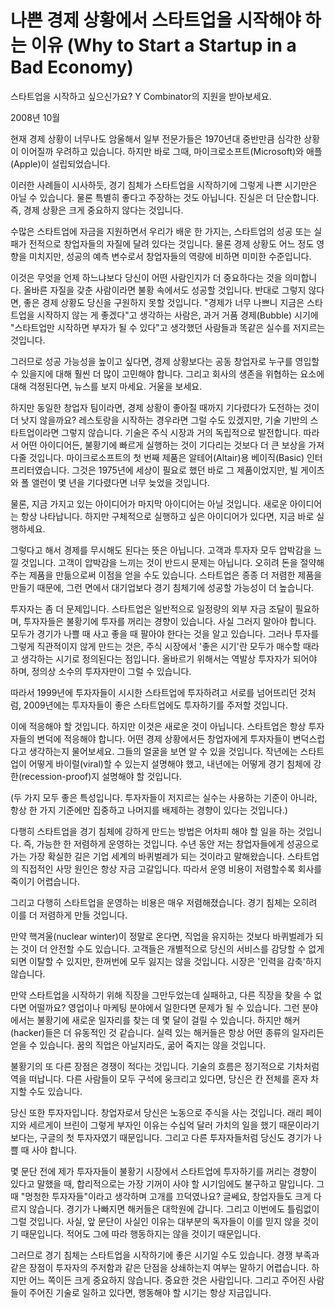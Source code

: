 # 나쁜 경제 상황에서 스타트업을 시작해야 하는 이유 (Why to Start a Startup in a Bad Economy)

스타트업을 시작하고 싶으신가요? 
Y Combinator의 지원을 받아보세요.

2008년 10월

현재 경제 상황이 너무나도 암울해서 일부 전문가들은 1970년대 중반만큼 심각한 상황이 이어질까 우려하고 있습니다. 하지만 바로 그때, 마이크로소프트(Microsoft)와 애플(Apple)이 설립되었습니다.

이러한 사례들이 시사하듯, 경기 침체가 스타트업을 시작하기에 그렇게 나쁜 시기만은 아닐 수 있습니다. 물론 특별히 좋다고 주장하는 것도 아닙니다. 진실은 더 단순합니다. 즉, 경제 상황은 크게 중요하지 않다는 것입니다.

수많은 스타트업에 자금을 지원하면서 우리가 배운 한 가지는, 스타트업의 성공 또는 실패가 전적으로 창업자들의 자질에 달려 있다는 것입니다. 물론 경제 상황도 어느 정도 영향을 미치지만, 성공의 예측 변수로서 창업자들의 역량에 비하면 미미한 수준입니다.

이것은 무엇을 언제 하느냐보다 당신이 어떤 사람인지가 더 중요하다는 것을 의미합니다. 올바른 자질을 갖춘 사람이라면 불황 속에서도 성공할 것입니다. 반대로 그렇지 않다면, 좋은 경제 상황도 당신을 구원하지 못할 것입니다. "경제가 너무 나쁘니 지금은 스타트업을 시작하지 않는 게 좋겠다"고 생각하는 사람은, 과거 거품 경제(Bubble) 시기에 "스타트업만 시작하면 부자가 될 수 있다"고 생각했던 사람들과 똑같은 실수를 저지르는 것입니다.

그러므로 성공 가능성을 높이고 싶다면, 경제 상황보다는 공동 창업자로 누구를 영입할 수 있을지에 대해 훨씬 더 많이 고민해야 합니다. 그리고 회사의 생존을 위협하는 요소에 대해 걱정된다면, 뉴스를 보지 마세요. 거울을 보세요.

하지만 동일한 창업자 팀이라면, 경제 상황이 좋아질 때까지 기다렸다가 도전하는 것이 더 낫지 않을까요? 레스토랑을 시작하는 경우라면 그럴 수도 있겠지만, 기술 기반의 스타트업이라면 그렇지 않습니다. 기술은 주식 시장과 거의 독립적으로 발전합니다. 따라서 어떤 아이디어든, 불황기에 빠르게 실행하는 것이 기다리는 것보다 더 큰 보상을 가져다줄 것입니다. 마이크로소프트의 첫 번째 제품은 알테어(Altair)용 베이직(Basic) 인터프리터였습니다. 그것은 1975년에 세상이 필요로 했던 바로 그 제품이었지만, 빌 게이츠와 폴 앨런이 몇 년을 기다렸다면 너무 늦었을 것입니다.

물론, 지금 가지고 있는 아이디어가 마지막 아이디어는 아닐 것입니다. 새로운 아이디어는 항상 나타납니다. 하지만 구체적으로 실행하고 싶은 아이디어가 있다면, 지금 바로 실행하세요.

그렇다고 해서 경제를 무시해도 된다는 뜻은 아닙니다. 고객과 투자자 모두 압박감을 느낄 것입니다. 고객이 압박감을 느끼는 것이 반드시 문제는 아닙니다. 오히려 돈을 절약해 주는 제품을 만듦으로써 이점을 얻을 수도 있습니다. 스타트업은 종종 더 저렴한 제품을 만들기 때문에, 그런 면에서 대기업보다 경기 침체기에 성공할 가능성이 더 높습니다.

투자자는 좀 더 문제입니다. 스타트업은 일반적으로 일정량의 외부 자금 조달이 필요하며, 투자자들은 불황기에 투자를 꺼리는 경향이 있습니다. 사실 그러지 말아야 합니다. 모두가 경기가 나쁠 때 사고 좋을 때 팔아야 한다는 것을 알고 있습니다. 그러나 투자를 그렇게 직관적이지 않게 만드는 것은, 주식 시장에서 '좋은 시기'란 모두가 매수할 때라고 생각하는 시기로 정의된다는 점입니다. 올바르기 위해서는 역발상 투자자가 되어야 하며, 정의상 소수의 투자자만이 그럴 수 있습니다.

따라서 1999년에 투자자들이 시시한 스타트업에 투자하려고 서로를 넘어뜨리던 것처럼, 2009년에는 투자자들이 좋은 스타트업에도 투자하기를 주저할 것입니다.

이에 적응해야 할 것입니다. 하지만 이것은 새로운 것이 아닙니다. 스타트업은 항상 투자자들의 변덕에 적응해야 합니다. 어떤 경제 상황에서든 창업자에게 투자자들이 변덕스럽다고 생각하는지 물어보세요. 그들의 얼굴을 보면 알 수 있을 것입니다. 작년에는 스타트업이 어떻게 바이럴(viral)할 수 있는지 설명해야 했고, 내년에는 어떻게 경기 침체에 강한(recession-proof)지 설명해야 할 것입니다.

(두 가지 모두 좋은 특성입니다. 투자자들이 저지르는 실수는 사용하는 기준이 아니라, 항상 한 가지 기준에만 집중하고 나머지를 배제하는 경향이 있다는 것입니다.)

다행히 스타트업을 경기 침체에 강하게 만드는 방법은 어차피 해야 할 일을 하는 것입니다. 즉, 가능한 한 저렴하게 운영하는 것입니다. 수년 동안 저는 창업자들에게 성공으로 가는 가장 확실한 길은 기업 세계의 바퀴벌레가 되는 것이라고 말해왔습니다. 스타트업의 직접적인 사망 원인은 항상 자금 고갈입니다. 따라서 운영 비용이 저렴할수록 회사를 죽이기 어렵습니다.

그리고 다행히 스타트업을 운영하는 비용은 매우 저렴해졌습니다. 경기 침체는 오히려 이를 더 저렴하게 만들 것입니다.

만약 핵겨울(nuclear winter)이 정말로 온다면, 직업을 유지하는 것보다 바퀴벌레가 되는 것이 더 안전할 수도 있습니다. 고객들은 개별적으로 당신의 서비스를 감당할 수 없게 되면 이탈할 수 있지만, 한꺼번에 모두 잃지는 않을 것입니다. 시장은 '인력을 감축'하지 않습니다.

만약 스타트업을 시작하기 위해 직장을 그만두었는데 실패하고, 다른 직장을 찾을 수 없다면 어떨까요? 영업이나 마케팅 분야에서 일한다면 문제가 될 수 있습니다. 그런 분야에서는 불황기에 새로운 일자리를 찾는 데 몇 달이 걸릴 수 있습니다. 하지만 해커(hacker)들은 더 유동적인 것 같습니다. 실력 있는 해커들은 항상 어떤 종류의 일자리든 얻을 수 있습니다. 꿈의 직업은 아닐지라도, 굶어 죽지는 않을 것입니다.

불황기의 또 다른 장점은 경쟁이 적다는 것입니다. 기술의 흐름은 정기적으로 기차처럼 역을 떠납니다. 다른 사람들이 모두 구석에 웅크리고 있다면, 당신은 칸 전체를 혼자 차지할 수도 있습니다.

당신 또한 투자자입니다. 창업자로서 당신은 노동으로 주식을 사는 것입니다. 래리 페이지와 세르게이 브린이 그렇게 부자인 이유는 수십억 달러 가치의 일을 했기 때문이라기보다는, 구글의 첫 투자자였기 때문입니다. 그리고 다른 투자자들처럼 당신도 경기가 나쁠 때 사야 합니다.

몇 문단 전에 제가 투자자들이 불황기 시장에서 스타트업에 투자하기를 꺼리는 경향이 있다고 말했을 때, 합리적으로는 가장 기꺼이 사야 할 시기임에도 불구하고 말입니다. 그때 "멍청한 투자자들"이라고 생각하며 고개를 끄덕였나요? 글쎄요, 창업자들도 크게 다르지 않습니다. 경기가 나빠지면 해커들은 대학원에 갑니다. 그리고 이번에도 틀림없이 그럴 것입니다. 사실, 앞 문단이 사실인 이유는 대부분의 독자들이 이를 믿지 않을 것이기 때문입니다. 적어도 그에 따라 행동하지는 않을 것이기 때문입니다.

그러므로 경기 침체는 스타트업을 시작하기에 좋은 시기일 수도 있습니다. 경쟁 부족과 같은 장점이 투자자의 주저함과 같은 단점을 상쇄하는지 여부는 말하기 어렵습니다. 하지만 어느 쪽이든 크게 중요하지 않습니다. 중요한 것은 사람입니다. 그리고 주어진 사람들이 주어진 기술로 일하고 있다면, 행동해야 할 시기는 항상 지금입니다.